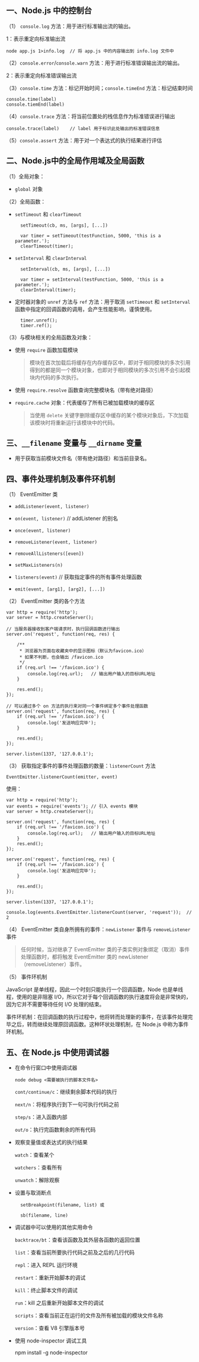 ## 一、Node.js 中的控制台

（1） `console.log` 方法：用于进行标准输出流的输出。

1：表示重定向标准输出流

	node app.js 1>info.log	// 将 app.js 中的内容输出到 info.log 文件中

（2）`console.error`/`console.warn` 方法：用于进行标准错误输出流的输出。

2：表示重定向标准错误输出流

（3）`console.time` 方法：标记开始时间；`console.timeEnd` 方法：标记结束时间

	console.time(label)
	console.tiemEnd(label)

（4）`console.trace` 方法：将当前位置处的栈信息作为标准错误进行输出
	
	console.trace(label)	// label 用于标识此处输出的标准错误信息

（5）`console.assert` 方法：用于对一个表达式的执行结果进行评估

## 二、Node.js中的全局作用域及全局函数

（1）全局对象：

- `global` 对象

（2）全局函数：

- `setTimeout` 和 `clearTimeout`
		
		setTimeout(cb, ms, [args], [...])

		var timer = setTimeout(testFunction, 5000, 'this is a parameter.');
		clearTimeout(timer);

- `setInterval` 和 `clearInterval`

		setInterval(cb, ms, [args], [...])

		var timer = setInterval(testFunction, 5000, 'this is a parameter.');
		clearInterval(timer);

- 定时器对象的 `unref` 方法与 `ref` 方法：用于取消 `setTimeout` 和 `setInterval` 函数中指定的回调函数的调用，会产生性能影响，谨慎使用。

		timer.unref();
		timer.ref();

（3）与模块相关的全局函数及对象：

- 使用 `require` 函数加载模块

	> 模块在首次加载后将缓存在内存缓存区中，即对于相同模块的多次引用得到的都是同一个模块对象，也即对于相同模块的多次引用不会引起模块内代码的多次执行。
	
- 使用 `require.resolve` 函数查询完整模块名（带有绝对路径）

- `require.cache` 对象：代表缓存了所有已被加载模块的缓存区

	> 当使用 `delete` 关键字删除缓存区中缓存的某个模块对象后，下次加载该模块时将重新运行该模块中的代码。

## 三、`__filename` 变量与 `__dirname` 变量

- 用于获取当前模块文件名（带有绝对路径）和当前目录名。

## 四、事件处理机制及事件环机制

（1） EventEmitter 类
	
- `addListener(event, listener)`

- `on(event, listener)`	// addListener 的别名

- `once(event, listener)`

- `removeListener(event, listener)`

- `removeAllListeners([even])`

- `setMaxListeners(n)`

- `listeners(event)`	// 获取指定事件的所有事件处理函数

- `emit(event, [arg1], [arg2], [...])`

（2） EventEmitter 类的各个方法

	var http = require('http');
	var server = http.createServer();
	
	// 当服务器接收到客户端请求时，执行回调函数进行输出
	server.on('request', function(req, res) {
	
	    /**
	     * 浏览器为页面在收藏夹中的显示图标（默认为favicon.ico）
	     * 如果不判断，也会输出 /favicon.ico
	     */
	    if (req.url !== '/favicon.ico') {
	        console.log(req.url);   // 输出用户输入的目标URL地址
	    }
	    
	    res.end();
	});
	
	// 可以通过多个 on 方法的执行来对同一个事件绑定多个事件处理函数
	server.on('request', function(req, res) {
	    if (req.url !== '/favicon.ico') {
	        console.log('发送响应完毕');
	    }
	    
	    res.end();
	});
	
	server.listen(1337, '127.0.0.1');

（3） 获取指定事件的事件处理函数的数量：`listenerCount` 方法

	EventEmitter.listenerCount(emitter, event)

使用：

	var http = require('http');
	var events = require('events');	// 引入 events 模块
	var server = http.createServer();
	
	server.on('request', function(req, res) {
	    if (req.url !== '/favicon.ico') {
	        console.log(req.url);   // 输出用户输入的目标URL地址
	    }
	    res.end();
	});
	
	server.on('request', function(req, res) {
	    if (req.url !== '/favicon.ico') {
	        console.log('发送响应完毕');
	    }
	    
	    res.end();
	});
	
	server.listen(1337, '127.0.0.1');

	console.log(events.EventEmitter.listenerCount(server, 'request'));	// 2

（4） EventEmitter 类自身所拥有的事件：`newListener` 事件与 `removeListener` 事件

> 任何时候，当对继承了 EventEmitter 类的子类实例对象绑定（取消）事件处理函数时，都将触发 EventEmitter 类的 newListener（removeListener）事件。

（5） 事件环机制

JavaScript 是单线程，因此一个时刻只能执行一个回调函数，Node 也是单线程，使用的是非阻塞 I/O，所以它对于每个回调函数的执行速度将会是非常快的，因为它并不需要等待任何 I/O 处理的结束。

事件环机制：在回调函数的执行过程中，他将转而处理新的事件，在该事件处理完毕之后，转而继续处理原回调函数。这种环状处理机制，在 Node.js 中称为事件环机制。

## 五、在 Node.js 中使用调试器

- 在命令行窗口中使用调试器

	`node debug <需要被执行的脚本文件名>`

	`cont/continue/c`：继续剩余脚本代码的执行

	`next/n`：将程序执行到下一句可执行代码之前

	`step/s`：进入函数内部

	`out/o`：执行完函数剩余的所有代码

- 观察变量值或表达式的执行结果

	`watch`：查看某个

	`watchers`：查看所有

	`unwatch`：解除观察

- 设置与取消断点

		setBreakpoint(filename, list) 或
		
		sb(filename, line)

- 调试器中可以使用的其他实用命令

	`backtrace/bt`：查看该函数及其外层各函数的返回位置

	`list`：查看当前所要执行代码之前及之后的几行代码

	`repl`：进入 REPL 运行环境

	`restart`：重新开始脚本的调试

	`kill`：终止脚本文件的调试

	`run`：kill 之后重新开始脚本文件的调试

	`scripts`：查看当前正在运行的文件及所有被加载的模块文件名称

	`version`：查看 V8 引擎版本号

- 使用 node-inspector 调试工具

	npm install -g node-inspector